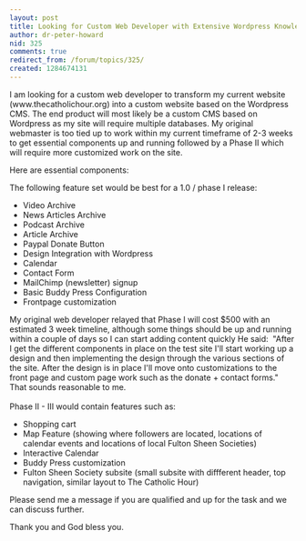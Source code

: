 ```yaml
---
layout: post
title: Looking for Custom Web Developer with Extensive Wordpress Knowledge
author: dr-peter-howard
nid: 325
comments: true
redirect_from: /forum/topics/325/
created: 1284674131
---
```

<p>I am looking for a custom web developer to transform my current website (www.thecatholichour.org) into a custom website based on the Wordpress CMS. The end product will most likely be a custom CMS based on Wordpress as my site will require multiple databases. My original webmaster is too tied up to work within my current timeframe of 2-3 weeks to get essential components up and running followed by a Phase II which will require more customized work on the site.&nbsp;</p>
<p>Here are essential components:</p>
<p>The following feature set would be best for a 1.0 / phase I release:</p>
<ul>
<li>Video Archive</li>
<li>News Articles Archive</li>
<li>Podcast Archive</li>
<li>Article Archive</li>
<li>Paypal Donate Button</li>
<li>Design Integration with Wordpress</li>
<li>Calendar</li>
<li>Contact Form</li>
<li>MailChimp (newsletter) signup</li>
<li>Basic Buddy Press Configuration</li>
<li>Frontpage customization</li>
</ul>
<p>My original web developer relayed that Phase I will cost $500 with an estimated 3 week timeline, although some things should be up and running within a couple of days so I can start adding content quickly He said: &nbsp;&quot;After I get the different components in place on the test site I&#39;ll start working up a design and then implementing the design through the various sections of the site. After the design is in place I&#39;ll move onto customizations to the front page and custom page work such as the donate + contact forms.&quot; That sounds reasonable to me.<br />
<br />
Phase II - III would contain features such as:</p>
<ul>
<li>Shopping cart</li>
<li>Map Feature (showing where followers are located, locations of calendar events and locations of local Fulton Sheen Societies)</li>
<li>Interactive Calendar</li>
<li>Buddy Press customization</li>
<li>Fulton Sheen Society subsite (small subsite with diffferent header, top navigation, similar layout to The Catholic Hour)</li>
</ul>
<p>Please send me a message if you are qualified and up for the task and we can discuss further.</p>
<p>Thank you and God bless you.</p>
